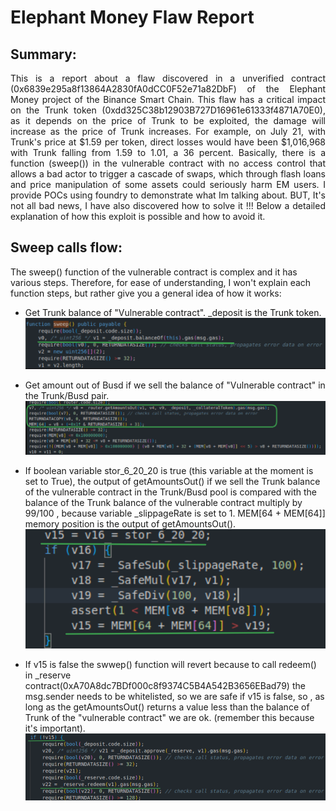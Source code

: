 # **Elephant Money Flaw Report**
## **Summary:**
<p align="justify">
  This is a report about a flaw discovered in a unverified contract (0x6839e295a8f13864A2830fA0dCC0F52e71a82DbF) of the Elephant Money project of the Binance Smart Chain. This flaw has a critical impact on the Trunk token (0xdd325C38b12903B727D16961e61333f4871A70E0), as it depends on the price of Trunk to be exploited, the damage will increase as the price of Trunk increases. For example, on July 21, with Trunk's price at $1.59 per token, direct losses would have been $1,016,968 with Trunk falling from 1.59 to 1.01, a 36 percent. Basically, there is a function (sweep()) in the vulnerable contract with no access control that allows a bad actor to trigger a cascade of swaps, which through flash loans and price manipulation of some assets could seriously harm EM users. I provide POCs using foundry to demonstrate what Im talking about. BUT, It's not all bad news, I have also discovered how to solve it !!! Below a detailed explanation of how this exploit is possible and how to avoid it.
</p>

## **Sweep calls flow:** 
  The sweep() function of the vulnerable contract is complex and it has various steps. Therefore, for ease of understanding, I won't explain each function steps, but rather give you a general idea of ​​how it works: 

  - Get Trunk balance of "Vulnerable contract". _deposit is the Trunk token.
  ![Alt text](images/image1.png)

  - Get amount out of Busd if we sell the balance of "Vulnerable contract" in the Trunk/Busd pair.
  ![Alt text](images/image2.png)
  
  - If boolean variable stor_6_20_20 is true (this variable at the moment is set to True), the output of getAmountsOut() if we sell the Trunk balance of the vulnerable contract in the Trunk/Busd pool is compared with the balance of the Trunk balance of the vulnerable contract multiply by 99/100 , because variable _slippageRate is set to 1. MEM[64 + MEM[64]] memory position is the output of getAmountsOut().
  ![Alt text](images/image3.png)

  - If v15 is false the swwep() function will revert because to call redeem() in _reserve contract(0xA70A8dc7BDf000c8f9374C5B4A542B3656EBad79) the msg.sender needs to be whitelisted, so we are safe if v15 is false, so , as long as the getAmountsOut() returns a value less than the balance of Trunk of the "vulnerable contract" we are ok. (remember this because it's important).
  ![Alt text](images/image4.png)    

